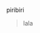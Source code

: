 <gs-toolbox toolbox-url="https://raw.githubusercontent.com/MumukiProject/mumuki-guia-gobstones-repeticion-condicional-kids/master/assets/toolbox.xml">
</gs-toolbox>

piribiri 
 
> lala 